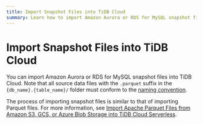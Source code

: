 ```yaml
---
title: Import Snapshot Files into TiDB Cloud
summary: Learn how to import Amazon Aurora or RDS for MySQL snapshot files into TiDB Cloud.
---
```


# Import Snapshot Files into TiDB Cloud

You can import Amazon Aurora or RDS for MySQL snapshot files into TiDB Cloud. Note that all source data files with the `.parquet` suffix in the `{db_name}.{table_name}/` folder must conform to the [naming convention](/tidb-cloud/naming-conventions-for-data-import.md).

The process of importing snapshot files is similar to that of importing Parquet files. For more information, see [Import Apache Parquet Files from Amazon S3, GCS, or Azure Blob Storage into TiDB Cloud Serverless](/tidb-cloud/import-parquet-files-serverless.md).

